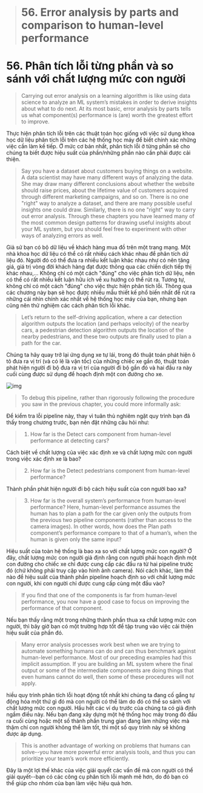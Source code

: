 > # 56. Error analysis by parts and comparison to human-level performance

# 56. Phân tích lỗi từng phần và so sánh với chất lượng mức con người

> Carrying out error analysis on a learning algorithm is like using data science to analyze an ML system’s mistakes in order to derive insights about what to do next. At its most basic, error analysis by parts tells us what component(s) performance is (are) worth the greatest effort to improve.

Thực hiện phân tích lỗi trên các thuật toán học giống với việc sử dụng khoa học dữ liệu phân tích lỗi trên các hệ thống học máy để biết chính xác những việc cần làm kế tiếp. Ở mức cơ bản nhất, phân tích lỗi ở từng phần sẽ cho chúng ta biết được hiệu suất của phần/những phần nào cần phải được cải thiện.

> Say you have a dataset about customers buying things on a website. A data scientist may have many different ways of analyzing the data. She may draw many different conclusions about whether the website should raise prices, about the lifetime value of customers acquired through different marketing campaigns, and so on. There is no one "right" way to analyze a dataset, and there are many possible useful insights one could draw. Similarly, there is no one "right" way to carry out error analysis. Through these chapters you have learned many of the most common design patterns for drawing useful insights about your ML system, but you should feel free to experiment with other ways of analyzing errors as well.

Giả sử bạn có bộ dữ liệu về khách hàng mua đồ trên một trang mạng. Một nhà khoa học dữ liệu có thể có rất nhiều cách khác nhau để phân tích dữ liệu đó. Người đó có thể đưa ra nhiều kết luận khác nhau như có nên tăng giá, giá trị vòng đời khách hàng đạt được thông qua các chiến dịch tiếp thị khác nhau,... Không chỉ có một cách "đúng" cho việc phân tích dữ liệu, nên có thể có rất nhiều kết luận hữu ích về xu hướng có thể rút ra. Tương tự, không chỉ có một cách "đúng" cho việc thực hiện phân tích lỗi. Thông qua các chương này bạn sẽ học được nhiều mẫu thiết kế phổ biến nhất để rút ra những cái nhìn chính xác nhất về hệ thống học máy của bạn, nhưng bạn cũng nên thử nghiệm các cách phân tích lỗi khác.

> Let’s return to the self-driving application, where a car detection algorithm outputs the location (and perhaps velocity) of the nearby cars, a pedestrian detection algorithm outputs the location of the nearby pedestrians, and these two outputs are finally used to plan a path for the car.

Chúng ta hãy quay trở lại ứng dụng xe tự lái, trong đó thuật toán phát hiện ô tô đưa ra vị trí (và có lẽ là vận tốc) của những chiếc xe gần đó, thuật toán phát hiện người đi bộ đưa ra vị trí của người đi bộ gần đó và hai đầu ra này cuối cùng được sử dụng để hoạch định một con đường cho xe.

![img](../imgs/C56_01.png)

> To debug this pipeline, rather than rigorously following the procedure you saw in the previous chapter, you could more informally ask:

Để kiểm tra lỗi pipeline này, thay vì tuân thủ nghiêm ngặt quy trình bạn đã thấy trong chương trước, bạn nên đặt những câu hỏi như:

> 1. How far is the Detect cars component from human-level performance at detecting cars?

Cách biệt về chất lượng của việc xác định xe và chất lượng mức con người trong việc xác định xe là bao?

> 2. How far is the Detect pedestrians component from human-level performance?

Thành phần phát hiện người đi bộ cách hiệu suất của con người bao xa?

> 3. How far is the overall system’s performance from human-level performance? Here, human-level performance assumes the human has to plan a path for the car given only the outputs from the previous two pipeline components (rather than access to the camera images). In other words, how does the Plan path component’s performance compare to that of a human’s, when the human is given only the same input?

Hiệu suất của toàn hệ thống là bao xa so với chất lượng mức con người? Ở đây, chất lượng mức con người giả định rằng con người phải hoạch định một con đường cho chiếc xe chỉ được cung cấp các đầu ra từ hai pipeline trước đó (chứ không phải truy cập vào hình ảnh camera). Nói cách khác, làm thế nào để hiệu suất của thành phần pipeline hoạch định so với chất lượng mức con người, khi con người chỉ được cung cấp cùng một đầu vào?

> If you find that one of the components is far from human-level performance, you now have a good case to focus on improving the performance of that component.

Nếu bạn thấy rằng một trong những thành phần thua xa chất lượng mức con người, thì bây giờ bạn có một trường hợp tốt để tập trung vào việc cải thiện hiệu suất của phần đó.

> Many error analysis processes work best when we are trying to automate something humans can do and can thus benchmark against human-level performance. Most of our preceding examples had this implicit assumption. If you are building an ML system where the final output or some of the intermediate components are doing things that even humans cannot do well, then some of these procedures will not apply.

hiều quy trình phân tích lỗi hoạt động tốt nhất khi chúng ta đang cố gắng tự động hóa một thứ gì đó mà con người có thể làm do đó có thể so sánh với chất lượng mức con người. Hầu hết các ví dụ trước của chúng ta có giả định ngầm điều này. Nếu bạn đang xây dựng một hệ thống học máy trong đó đầu ra cuối cùng hoặc một số thành phần trung gian đang làm những việc mà thậm chí con người không thể làm tốt, thì một số quy trình này sẽ không được áp dụng.

> This is another advantage of working on problems that humans can solve--you have more powerful error analysis tools, and thus you can prioritize your team’s work more efficiently.

Đây là một lợi thế khác của việc giải quyết các vấn đề mà con người có thể giải quyết--bạn có các công cụ phân tích lỗi mạnh mẽ hơn, do đó bạn có thể giúp cho nhóm của bạn làm việc hiệu quả hơn.
